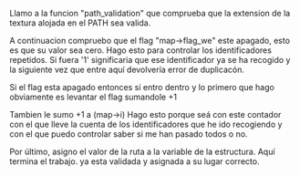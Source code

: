 Llamo a la funcion "path_validation" que comprueba que la extension de la textura alojada en el PATH sea valida.

A continuacion compruebo que el flag "map->flag_we" este apagado, esto es que su valor sea cero. Hago esto para controlar los identificadores repetidos. Si fuera '1' significaria que ese identificador ya se ha recogido y la siguiente vez que entre aquí devolvería error de duplicacón.

Si el flag esta apagado entonces si entro dentro y lo primero que hago obviamente es levantar el flag sumandole +1

Tambien le sumo +1 a (map->i) Hago esto porque seá con este contador con el que lleve la cuenta de los identificadores que he ido recogiendo y con el que puedo controlar saber si me han pasado todos o no.

Por último, asigno el valor de la ruta a la variable de la estructura. Aquí termina el trabajo. ya esta validada y asignada a su lugar correcto.
